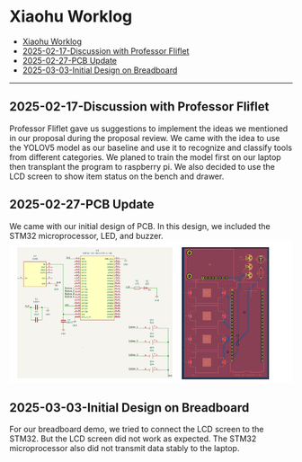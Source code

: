# Xiaohu Worklog 
- [Xiaohu Worklog](#Xiaohu-worklog)
- [2025-02-17-Discussion with Professor Fliflet](##2025-02-17-Discussion-with-Professor-Fliflet)
- [2025-02-27-PCB Update](##2025-02-27-PCB-Update)
- [2025-03-03-Initial Design on Breadboard](2025-03-03-Initial-Design-on-Breadboard)
---
## 2025-02-17-Discussion with Professor Fliflet
Professor Fliflet gave us suggestions to implement the ideas we mentioned in our proposal during the proposal review. We came with the idea to use the YOLOV5 model as our baseline and use it to recognize and classify tools from different categories. We planed to train the model first on our laptop then transplant the program to raspberry pi. We also decided to use the LCD screen to show item status on the bench and drawer.
## 2025-02-27-PCB Update
We came with our initial design of PCB. In this design, we included the STM32 microprocessor, LED, and buzzer. 
![PCB Initial Design](图片_20250508165003.png)
## 2025-03-03-Initial Design on Breadboard
For our breadboard demo, we tried to connect the LCD screen to the STM32. But the LCD screen did not work as expected. The STM32 microprocessor also did not transmit data stably to the laptop.
